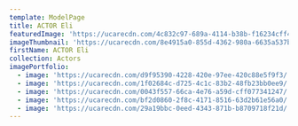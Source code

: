 ```yaml
---
template: ModelPage
title: ACTOR Eli
featuredImage: 'https://ucarecdn.com/4c832c97-689a-4114-b38b-f16234cff432/'
imageThumbnail: 'https://ucarecdn.com/8e4915a0-855d-4362-980a-6635a537b695/'
firstName: ACTOR Eli
collection: Actors
imagePortfolio:
  - image: 'https://ucarecdn.com/d9f95390-4228-420e-97ee-420c88e5f9f3/'
  - image: 'https://ucarecdn.com/1f02684c-d725-4c1c-83b2-48fb23bb0ee9/'
  - image: 'https://ucarecdn.com/0043f557-66ca-4e76-a59d-cff077341247/'
  - image: 'https://ucarecdn.com/bf2d0860-2f8c-4171-8516-63d2b61e56a0/'
  - image: 'https://ucarecdn.com/29a19bbc-0eed-4343-871b-b8709718f21d/'
---
```



